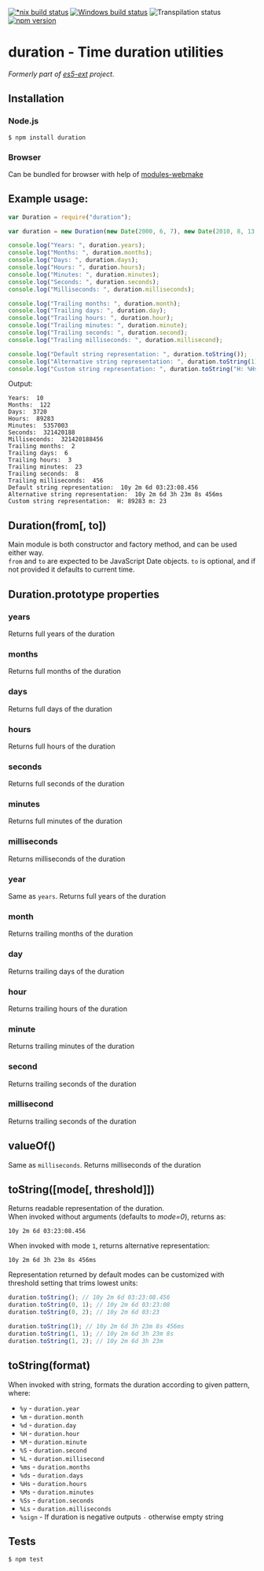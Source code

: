 [![*nix build status][nix-build-image]][nix-build-url]
[![Windows build status][win-build-image]][win-build-url]
![Transpilation status][transpilation-image]
[![npm version][npm-image]][npm-url]

# duration - Time duration utilities

_Formerly part of [es5-ext](https://github.com/medikoo/es5-ext) project._

## Installation

### Node.js

    $ npm install duration

### Browser

Can be bundled for browser with help of [modules-webmake](https://github.com/medikoo/modules-webmake)

## Example usage:

```javascript
var Duration = require("duration");

var duration = new Duration(new Date(2000, 6, 7), new Date(2010, 8, 13, 3, 23, 8, 456));

console.log("Years: ", duration.years);
console.log("Months: ", duration.months);
console.log("Days: ", duration.days);
console.log("Hours: ", duration.hours);
console.log("Minutes: ", duration.minutes);
console.log("Seconds: ", duration.seconds);
console.log("Milliseconds: ", duration.milliseconds);

console.log("Trailing months: ", duration.month);
console.log("Trailing days: ", duration.day);
console.log("Trailing hours: ", duration.hour);
console.log("Trailing minutes: ", duration.minute);
console.log("Trailing seconds: ", duration.second);
console.log("Trailing milliseconds: ", duration.millisecond);

console.log("Default string representation: ", duration.toString());
console.log("Alternative string representation: ", duration.toString(1));
console.log("Custom string representation: ", duration.toString("H: %Hs m: %M"));
```

Output:

```
Years:  10
Months:  122
Days:  3720
Hours:  89283
Minutes:  5357003
Seconds:  321420188
Milliseconds:  321420188456
Trailing months:  2
Trailing days:  6
Trailing hours:  3
Trailing minutes:  23
Trailing seconds:  8
Trailing milliseconds:  456
Default string representation:  10y 2m 6d 03:23:08.456
Alternative string representation:  10y 2m 6d 3h 23m 8s 456ms
Custom string representation:  H: 89283 m: 23
```

## Duration(from[, to])

Main module is both constructor and factory method, and can be used either way.  
`from` and `to` are expected to be JavaScript Date objects. `to` is optional, and if not provided it defaults to current time.

## Duration.prototype properties

### years

Returns full years of the duration

### months

Returns full months of the duration

### days

Returns full days of the duration

### hours

Returns full hours of the duration

### seconds

Returns full seconds of the duration

### minutes

Returns full minutes of the duration

### milliseconds

Returns milliseconds of the duration

### year

Same as `years`. Returns full years of the duration

### month

Returns trailing months of the duration

### day

Returns trailing days of the duration

### hour

Returns trailing hours of the duration

### minute

Returns trailing minutes of the duration

### second

Returns trailing seconds of the duration

### millisecond

Returns trailing seconds of the duration

## valueOf()

Same as `milliseconds`. Returns milliseconds of the duration

## toString([mode[, threshold]])

Returns readable representation of the duration.  
When invoked without arguments (defaults to _mode=0_), returns as:

    10y 2m 6d 03:23:08.456

When invoked with mode `1`, returns alternative representation:

    10y 2m 6d 3h 23m 8s 456ms

Representation returned by default modes can be customized with threshold setting that trims lowest units:

```javascript
duration.toString(); // 10y 2m 6d 03:23:08.456
duration.toString(0, 1); // 10y 2m 6d 03:23:08
duration.toString(0, 2); // 10y 2m 6d 03:23

duration.toString(1); // 10y 2m 6d 3h 23m 8s 456ms
duration.toString(1, 1); // 10y 2m 6d 3h 23m 8s
duration.toString(1, 2); // 10y 2m 6d 3h 23m
```

## toString(format)

When invoked with string, formats the duration according to given pattern, where:

-   `%y` - `duration.year`
-   `%m` - `duration.month`
-   `%d` - `duration.day`
-   `%H` - `duration.hour`
-   `%M` - `duration.minute`
-   `%S` - `duration.second`
-   `%L` - `duration.millisecond`
-   `%ms` - `duration.months`
-   `%ds` - `duration.days`
-   `%Hs` - `duration.hours`
-   `%Ms` - `duration.minutes`
-   `%Ss` - `duration.seconds`
-   `%Ls` - `duration.milliseconds`
-   `%sign` - If duration is negative outputs `-` otherwise empty string

## Tests

    $ npm test

[nix-build-image]: https://semaphoreci.com/api/v1/medikoo-org/duration/branches/master/shields_badge.svg
[nix-build-url]: https://semaphoreci.com/medikoo-org/duration
[win-build-image]: https://ci.appveyor.com/api/projects/status/nt9c72n1ay9coree?svg=true
[win-build-url]: https://ci.appveyor.com/project/medikoo/duration
[transpilation-image]: https://img.shields.io/badge/transpilation-free-brightgreen.svg
[npm-image]: https://img.shields.io/npm/v/duration.svg
[npm-url]: https://www.npmjs.com/package/duration

